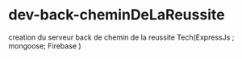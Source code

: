 # dev-back-cheminDeLaReussite
creation du serveur back de chemin de la reussite Tech(ExpressJs ; mongoose; Firebase )

